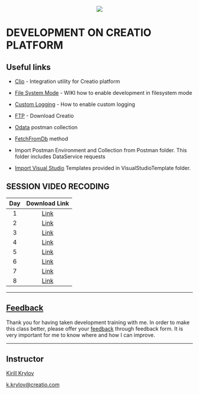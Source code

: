 <p align="center">
    <a href="https://www.creatio.com/">
            <img src="https://github.com/kirillkrylov/ImagesAndPages/wiki/Img/accelerateBannerBlue.png">
    </a>
</p>

# DEVELOPMENT ON CREATIO PLATFORM

## Useful links

- [Clio][clio] - Integration utility for Creatio platform
- [File System Mode][fsmode] - WIKI how to enable development in filesystem mode
- [Custom Logging][nlog] - How to enable custom logging
- [FTP] - Download Creatio
- [Odata] postman collection
- [FetchFromDb][fetchFromDb] method


- Import Postman Environment and Collection from Postman folder. This folder includes DataService requests
- [Import Visual Studio][vsTpl] Templates provided in VisualStudioTemplate folder.  

## SESSION VIDEO RECODING
|Day|Download Link|
|:--:|:--:|
|1|[Link][d1v]|
|2|[Link][d2v]|
|3|[Link][d3v]|
|4|[Link][d4v]|
|5|[Link][d5v]|
|6|[Link][d6v]|
|7|[Link][d7v]|
|8|[Link][d8v]|


---
## [Feedback][feedBackForm]
Thank you for having taken development training with me. In order to make this class better, please offer your [feedback][feedBackForm] through feedback form. It is very important for me to know where and how I can improve.

---
## Instructor
[Kirill Krylov][about]


<a href="mailto:k.krylov@creatio.com">k.krylov@creatio.com</a><br />


<!-- Named Links -->
[d1v]: https://creatio-global.zoom.us/rec/share/dfEW_ra2-G_5d3QslhlIiQQMXgsgnKmgw-M2roY2lt_YqceD-WbA2ms7TvWqM6qy.EZVX0rSvek9UaIpi
[d2v]: https://creatio-global.zoom.us/rec/share/jiIY-4l-x4I55xI4TRlDRKsN58HTKseW24bxcNCe3zyqhCIV6TP_p-sDEJ5dNzKi.RaV_GyZ6AaRIHfAj
[d3v]: https://creatio-global.zoom.us/rec/share/0_aNV-TrKSMuFOWNb5jkN1sROMCKmAf9AQFfOab6h42olLtCabh9oiedFayv4EEr.tfISKzY4-cSQClOc 
[d4v]: https://creatio-global.zoom.us/rec/share/hlqJ-3_HY5RakAnR-cUxIBdsHO6QYmb8vUl2hdkYPVk3JeHB3q_FP7CJSKyNCH4e.H4RKJxFc24Vp2PK-
[d5v]: https://creatio-global.zoom.us/rec/share/HJgua9xSZPMldVnIejgy_yi3JuDD9pHGynmPoMU69n6bu03H3q4-X1F2-7mS2IQ.x0-D5eIk8ARuZuTW
[d6v]: https://creatio-global.zoom.us/rec/share/ggdtSiru6eLtYw4OsTZmIPFupeEIzshW-psFFQl3-ktHBDEwXIzLSwQ4yR_SEMU.jmqczlZeJ1FIxqWn
[d7v]: https://creatio-global.zoom.us/rec/share/-E1ILkraZuWgLLqlBwGBD8CWinkduvRVseVwCeNzM40sKf6OhLvjeHkrOhbhiDs7.8mmYdVd37mz0PSbh
[d8v]: https://creatio-global.zoom.us/rec/share/gM6TrshbDH7sujvncO6Ij_00QHHCosPa-sSUsWEimvcIvxSejS7Zm8GXQogZW6Kx.d5FcU4WCFYBvLA_m



<!-- Links -->
[clio]:https://github.com/Advance-Technologies-Foundation/clio
[fsmode]:https://github.com/Academy-Creatio/TrainingProgramm/wiki/Enable-development-in-FileSystem-Mode
[nlog]:https://github.com/Academy-Creatio/TrainingProgramm/wiki/Custom-Logging-with-NLog
[oData]:https://documenter.getpostman.com/view/10204500/SztHX5Qb?version=latest
[vsTpl]:https://docs.microsoft.com/en-us/visualstudio/ide/how-to-create-item-templates?view=vs-2019
[ftp]:http://ftp.bpmonline.com/support/downloads/!Release/installation_files/

[feedBackForm]:https://forms.office.com/Pages/ResponsePage.aspx?id=-6Jce0OmhUOLOTaTQnDHFs1n4KjdfnVBtjvFqBN3Vk9UNERLUlJXSzNZVUkzMFJUMEtWVlhYOEpOWi4u
[about]:https://github.com/kirillkrylov/ImagesAndPages/wiki/Kirill-Krylov,-CPA

[fetchFromDb]: https://academy.creatio.com/api/netcoreapi/7.15.0/index.html#Terrasoft.Core~Terrasoft.Core.Entities.Entity~FetchFromDB.html
